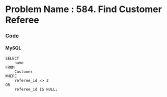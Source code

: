 # Problem Name : 584. Find Customer Referee

### Code

#### MySQL

```
SELECT 
    name 
FROM 
    Customer
WHERE
    referee_id <> 2
OR
    referee_id IS NULL;
```
